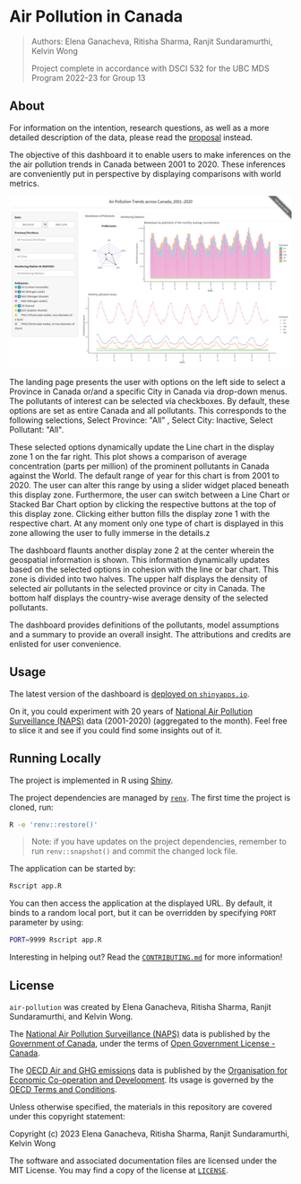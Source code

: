 # Air Pollution in Canada

> Authors: Elena Ganacheva, Ritisha Sharma, Ranjit Sundaramurthi, Kelvin Wong
>
> Project complete in accordance with DSCI 532 for the UBC MDS Program 2022-23 for Group 13

## About

For information on the intention, research questions, as well as a more detailed description of the data, please read the [proposal](reports/proposal.md) instead.

The objective of this dashboard it to enable users to make inferences on the the air pollution trends in Canada between 2001 to 2020. These inferences are conveniently put in perspective by displaying comparisons with world metrics.

![Dashboard](dashboard.png)

The landing page presents the user with options on the left side to select a Province in Canada or/and a specific City in Canada via drop-down menus. The pollutants of interest can be selected via checkboxes. By default, these options are set as entire Canada and all pollutants. This corresponds to the following selections, Select Province: "All" , Select City: Inactive, Select Pollutant: "All".

These selected options dynamically update the Line chart in the display zone 1 on the far right. This plot shows a comparison of average concentration (parts per million) of the prominent pollutants in Canada against the World. The default range of year for this chart is from 2001 to 2020. The user can alter this range by using a slider widget placed beneath this display zone. Furthermore, the user can switch between a Line Chart or Stacked Bar Chart option by clicking the respective buttons at the top of this display zone. Clicking either button fills the display zone 1 with the respective chart. At any moment only one type of chart is displayed in this zone allowing the user to fully immerse in the details.z

The dashboard flaunts another display zone 2 at the center wherein the geospatial information is shown. This information dynamically updates based on the selected options in cohesion with the line or bar chart. This zone is divided into two halves. The upper half displays the density of selected air pollutants in the selected province or city in Canada. The bottom half displays the country-wise average density of the selected pollutants.

The dashboard provides definitions of the pollutants, model assumptions and a summary to provide an overall insight. The attributions and credits are enlisted for user convenience.

## Usage

The latest version of the dashboard is [deployed on `shinyapps.io`](https://extra.shinyapps.io/air-pollution).

On it, you could experiment with 20 years of [National Air Pollution Surveillance (NAPS)](https://www.canada.ca/en/environment-climate-change/services/air-pollution/monitoring-networks-data/national-air-pollution-program.html) data (2001-2020) (aggregated to the month). Feel free to slice it and see if you could find some insights out of it.

## Running Locally

The project is implemented in R using [Shiny](https://shiny.rstudio.com/).

The project dependencies are managed by [`renv`](https://rstudio.github.io/renv/articles/renv.html). The first time the project is cloned, run:

```bash
R -e 'renv::restore()'
```

> Note: if you have updates on the project dependencies, remember to run `renv::snapshot()` and commit the changed lock file.

The application can be started by:

```bash
Rscript app.R
```

You can then access the application at the displayed URL. By default, it binds to a random local port, but it can be overridden by specifying `PORT` parameter by using:

```bash
PORT=9999 Rscript app.R
```

Interesting in helping out? Read the [`CONTRIBUTING.md`](CONTRIBUTING.md) for more information!

## License

`air-pollution` was created by Elena Ganacheva, Ritisha Sharma, Ranjit Sundaramurthi, and Kelvin Wong.

The [National Air Pollution Surveillance (NAPS)](https://www.canada.ca/en/environment-climate-change/services/air-pollution/monitoring-networks-data/national-air-pollution-program.html) data is published by the [Government of Canada](https://www.canada.ca/), under the terms of [Open Government License - Canada](https://open.canada.ca/en/open-government-licence-canada).

The [OECD Air and GHG emissions](https://data.oecd.org/air/air-and-ghg-emissions.htm) data is published by the [Organisation for Economic Co-operation and Development](https://www.oecd.org/). Its usage is governed by the [OECD Terms and Conditions](https://www.oecd.org/termsandconditions/).

Unless otherwise specified, the materials in this repository are covered under this copyright statement:

Copyright (c) 2023 Elena Ganacheva, Ritisha Sharma, Ranjit Sundaramurthi, Kelvin Wong

The software and associated documentation files are licensed under the MIT License. You may find a copy of the license at [`LICENSE`](LICENSE).
